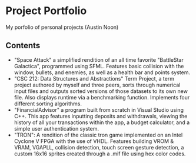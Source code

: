 # Project Portfolio
My porfolio of personal projects (Austin Noon)

## Contents
- "Space Attack" a simplified rendition of an all time favorite "BattleStar Galactica", programmed using SFML. Features basic collision with the window, bullets, and enemies, as well as a health bar and points system.
- "CSC 212: Data Structures and Abstractions" Term Project, a term project authored by myself and three peers, sorts through numerical input files and outputs sorted versions of those datasets to its own new file. Also displays runtime via a benchmarking function. Implements four different sorting algorithms.
- "FinancialAdvisor" a program built from scratch in Visual Studio using C++. This app features inputting deposits and withdrawals, viewing the history of all your transactions within the app, a budget calculator, and a simple user authentication system.
- "TRON": A rendition of the classic tron game implemented on an Intel Cyclone V FPGA with the use of VHDL. Features building VROM & VRAM, VGAPLL, collision detection, touch screen gesture detection, a custom 16x16 sprites created through a .mif file using hex color codes.
  
